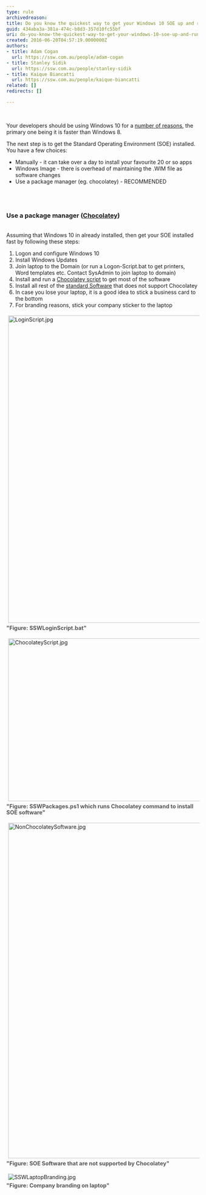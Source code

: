 ```yaml
---
type: rule
archivedreason: 
title: Do you know the quickest way to get your Windows 10 SOE up and running?
guid: 434aba3a-381a-474c-b8d3-357d10fc55bf
uri: do-you-know-the-quickest-way-to-get-your-windows-10-soe-up-and-running
created: 2016-06-20T04:57:19.0000000Z
authors:
- title: Adam Cogan
  url: https://ssw.com.au/people/adam-cogan
- title: Stanley Sidik
  url: https://ssw.com.au/people/stanley-sidik
- title: Kaique Biancatti
  url: https://ssw.com.au/people/kaique-biancatti
related: []
redirects: []

---
```



​<p>​​​​​Your developers should be using Windows 10 for a <a href="http&#58;//au.pcmag.com/windows-10-preview-release-date-news-features/35511/feature/10-reasons-to-upgrade-to-windows-10"><span lang="EN-US" style="text-decoration&#58;underline;">number of reasons</span></a>, the primary one being it is faster than Windows 8. </p><p>The next step is to get the Standard Operating Environment (SOE) installed. You have a few choices&#58;</p><ul><li>Manually - it can take over a day to install your favourite 20 or so apps</li><li>Windows Image - there is overhead of maintaining the .WIM file as software changes</li><li>Use a package manager (eg. chocolatey) - RECOMMENDED</li></ul>
<br><excerpt class='endintro'></excerpt><br>
<h3 class="ssw15-rteElement-H3">​Use a package manager (<a href="/_layouts/15/FIXUPREDIRECT.ASPX?WebId=3dfc0e07-e23a-4cbb-aac2-e778b71166a2&amp;TermSetId=07da3ddf-0924-4cd2-a6d4-a4809ae20160&amp;TermId=c4c72062-a59d-44fc-8101-8ee008f3ca05">Chocolatey​</a>)&#160;<br></h3>
<br>Assuming that Windows 10 in already installed, then get your SOE installed fast by following these steps&#58; 
<ol style="list-style-type&#58;decimal;"><li>Logon and configure Windows 10</li><li>Install Windows Updates​​​</li><li>Join&#160;laptop to&#160;the Domain (or run a Logon-Script.bat to get printers, Word templates etc. Contact SysAdmin to join laptop to domain)<br></li><li>Install and run&#160;a 
      <a href="file&#58;//fileserver/SetupFiles/SetupMS/SetupWindowsOS">Chocolatey script</a> to get most of the software</li><li>Install all rest of the <a href="https&#58;//intranet.ssw.com.au/SysAdmin/Lists/WinImageInstalledSoftware/AllItems.aspx">standard 
      Software​</a> that does not&#160;support Chocolatey</li><li>In case you lose your laptop, it is a good idea to stick a business card to the bottom </li><li>For branding reasons, stick your company sticker to the laptop</li></ol><p></p><dl class="image"><dt>
      <img src="/SiteAssets/do-you-know-the-quickest-way-to-get-your-windows-10-soe-up-and-running/LoginScript.jpg" alt="LoginScript.jpg" style="margin&#58;5px;width&#58;808px;" />​<span style="color&#58;#555555;font-size&#58;0.9rem;font-weight&#58;bold;line-height&#58;16px;">&quot;Figure&#58; SSWLoginScript.bat&quot;</span> </dt></dl><p></p><dl class="image"><dt>
      <img src="/SiteAssets/do-you-know-the-quickest-way-to-get-your-windows-10-soe-up-and-running/ChocolateyScript.jpg" alt="ChocolateyScript.jpg" style="margin&#58;5px;width&#58;808px;height&#58;428px;" />​<span style="color&#58;#555555;font-size&#58;0.9rem;font-weight&#58;bold;line-height&#58;16px;">&quot;Figure&#58; SSWPackages.ps1 which runs Chocolatey command to install SOE&#160;software&quot;</span> </dt></dl><dl class="image"><dt> 
      <img src="/SiteAssets/do-you-know-the-quickest-way-to-get-your-windows-10-soe-up-and-running/NonChocolateyApp.jpg" alt="NonChocolateySoftware.jpg" style="margin&#58;5px;width&#58;882px;" />
   </dt><dt>
      <span style="color&#58;#555555;font-size&#58;14.4px;font-weight&#58;bold;line-height&#58;16px;">&quot;Figure&#58; SOE Software that are not supported by&#160;Chocolatey&quot;</span>​ </dt></dl><dl class="image"><dt>
<img src="/SiteAssets/do-you-know-the-quickest-way-to-get-your-windows-10-soe-up-and-running/SSWLaptopBranding.jpg" alt="SSWLaptopBranding.jpg" style="margin&#58;5px;" />
</dt><dt>
 <span style="color&#58;#555555;font-size&#58;14.4px;font-weight&#58;bold;line-height&#58;16px;">&quot;Figure&#58; Company&#160;branding on&#160;laptop&quot;</span>​<br></dt></dl>


